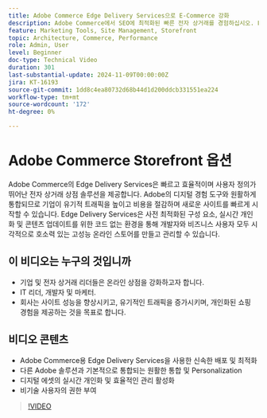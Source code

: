 ```yaml
---
title: Adobe Commerce Edge Delivery Services으로 E-Commerce 강화
description: Adobe Commerce에서 SEO에 최적화된 빠른 전자 상거래를 경험하십시오. Edge Delivery Services을 통해 트래픽을 높이고 비용을 절감하며 상점을 손쉽게 관리할 수 있습니다.
feature: Marketing Tools, Site Management, Storefront
topic: Architecture, Commerce, Performance
role: Admin, User
level: Beginner
doc-type: Technical Video
duration: 301
last-substantial-update: 2024-11-09T00:00:00Z
jira: KT-16193
source-git-commit: 1dd8c4ea80732d68b44d1d200ddcb331551ea224
workflow-type: tm+mt
source-wordcount: '172'
ht-degree: 0%

---
```



# Adobe Commerce Storefront 옵션

Adobe Commerce의 Edge Delivery Services은 빠르고 효율적이며 사용자 정의가 뛰어난 전자 상거래 상점 솔루션을 제공합니다.
Adobe의 디지털 경험 도구와 원활하게 통합되므로 기업이 유기적 트래픽을 높이고 비용을 절감하며 새로운 사이트를 빠르게 시작할 수 있습니다. Edge Delivery Services은 사전 최적화된 구성 요소, 실시간 개인화 및 콘텐츠 업데이트를 위한 코드 없는 환경을 통해 개발자와 비즈니스 사용자 모두 시각적으로 호소력 있는 고성능 온라인 스토어를 만들고 관리할 수 있습니다.

## 이 비디오는 누구의 것입니까

- 기업 및 전자 상거래 리더들은 온라인 상점을 강화하고자 합니다.
- IT 리더, 개발자 및 마케터.
- 회사는 사이트 성능을 향상시키고, 유기적인 트래픽을 증가시키며, 개인화된 쇼핑 경험을 제공하는 것을 목표로 합니다.

## 비디오 콘텐츠

- Adobe Commerce용 Edge Delivery Services을 사용한 신속한 배포 및 최적화
- 다른 Adobe 솔루션과 기본적으로 통합되는 원활한 통합 및 Personalization
- 디지털 에셋의 실시간 개인화 및 효율적인 관리 활성화
- 비기술 사용자의 권한 부여

>[!VIDEO](https://video.tv.adobe.com/v/3448393?learn=on&captions=kor)
